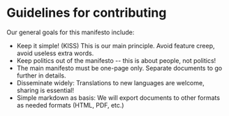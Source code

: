 Guidelines for contributing
===========================

Our general goals for this manifesto include:

- Keep it simple! (KISS) This is our main principle. Avoid feature creep, avoid useless extra words.
- Keep politics out of the manifesto -- this is about people, not politics!
- The main manifesto must be one-page only. Separate documents to go further in details.
- Disseminate widely: Translations to new languages are welcome, sharing is essential!
- Simple markdown as basis: We will export documents to other formats as needed formats (HTML, PDF, etc.)
